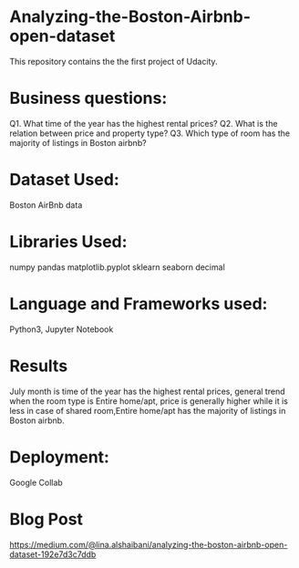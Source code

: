 # Analyzing-the-Boston-Airbnb-open-dataset
This repository contains the the first project of Udacity.

# Business questions:
Q1. What time of the year has the highest rental prices?
Q2. What is the relation between price and property type?
Q3. Which type of room has the majority of listings in Boston airbnb?

# Dataset Used:
Boston AirBnb data 

# Libraries Used:
numpy pandas matplotlib.pyplot sklearn seaborn decimal

# Language and Frameworks used:
Python3, Jupyter Notebook

# Results
July month is time of the year has the highest rental prices, general trend when the room type is Entire home/apt, price is generally higher while it is less in case of shared room,Entire home/apt has the majority of listings in Boston airbnb.
# Deployment:
Google Collab

# Blog Post
https://medium.com/@lina.alshaibani/analyzing-the-boston-airbnb-open-dataset-192e7d3c7ddb
